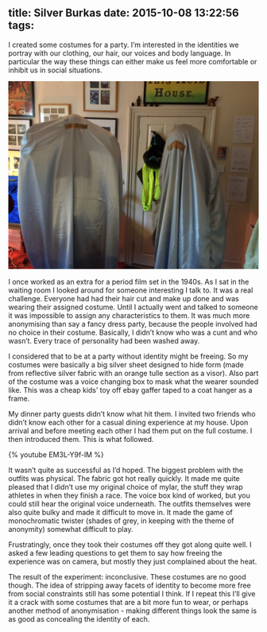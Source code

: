 title: Silver Burkas
date: 2015-10-08 13:22:56
tags:
---

I created some costumes for a party. I’m interested in the identities we portray with our clothing, our hair, our voices and body language. In particular the way these things can either make us feel more comfortable or inhibit us in social situations.

![](/images/silver-burkas/silver-costumes-examples.jpg)

I once worked as an extra for a period film set in the 1940s. As I sat in the waiting room I looked around for someone interesting I talk to. It was a real challenge. Everyone had had their hair cut and make up done and was wearing their assigned costume. Until I actually went and talked to someone it was impossible to assign any characteristics to them. It was much more anonymising than say a fancy dress party, because the people involved had no choice in their costume. Basically, I didn’t know who was a cunt and who wasn’t. Every trace of personality had been washed away.

I considered that to be at a party without identity might be freeing. So my costumes were basically a big silver sheet designed to hide form (made from reflective silver fabric with an orange tulle section as a visor). Also part of the costume was a voice changing box to mask what the wearer sounded like. This was a cheap kids’ toy off ebay gaffer taped to a coat hanger as a frame.

My dinner party guests didn’t know what hit them. I invited two friends who didn’t know each other for a casual dining experience at my house. Upon arrival and before meeting each other I had them put on the full costume. I then introduced them. This is what followed.

{% youtube EM3L-Y9f-lM %}

It wasn’t quite as successful as I’d hoped. The biggest problem with the outfits was physical. The fabric got hot really quickly. It made me quite pleased that I didn’t use my original choice of mylar, the stuff they wrap athletes in when they finish a race. The voice box kind of worked, but you could still hear the original  voice underneath. The outfits themselves were also quite bulky and made it difficult to move in. It made the game of monochromatic twister (shades of grey, in keeping with the theme of anonymity) somewhat difficult to play.

Frustratingly, once they took their costumes off they got along quite well. I asked a few leading questions to get them to say how freeing the experience was on camera, but mostly they just complained about the heat.

The result of the experiment: inconclusive. These costumes are no good though. The idea of stripping away facets of identity to become more free from social constraints still has some potential I think. If I repeat this I’ll give it a crack with some costumes that are a bit more fun to wear, or perhaps another method of anonymisation - making different things look the same is as good as concealing the identity of each.